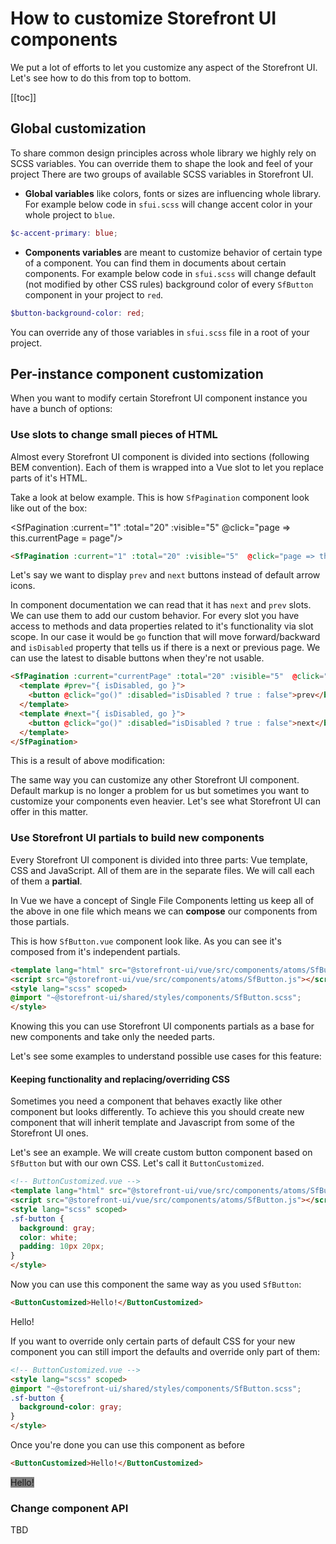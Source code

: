 # How to customize Storefront UI components

We put a lot of efforts to let you customize any aspect of the Storefront UI.
Let's see how to do this from top to bottom.

[[toc]]
## Global customization 

To share common design principles across whole library we highly rely on SCSS variables. You can override them to shape the look and feel of your project There are two groups of available SCSS variables in Storefront UI.
- **Global variables** like colors, fonts or sizes are influencing whole library. For example below code in `sfui.scss` will change accent color in your whole project to `blue`.
```scss
$c-accent-primary: blue;
```
- **Components variables** are meant to customize behavior of certain type of a component. You can find them in documents about certain components. For example below code in `sfui.scss` will change default (not modified by other CSS rules) background color of every `SfButton` component in your project to `red`.
```scss
$button-background-color: red;
```
You can override any of those variables in `sfui.scss` file in a root of your project.



## Per-instance component customization

When you want to modify certain Storefront UI component instance you have a bunch of options:

### Use slots to change small pieces of HTML

Almost every Storefront UI component is divided into sections (following BEM convention). Each of them is wrapped into a Vue slot to let you replace parts of it's HTML. 

Take a look at below example. This is how `SfPagination` component look like out of the box:

<SfPagination :current="1" :total="20" :visible="5"  @click="page => this.currentPage = page"/>

````html
<SfPagination :current="1" :total="20" :visible="5"  @click="page => this.currentPage = page"/>
````

Let's say we want to display `prev` and `next` buttons instead of default arrow icons. 

In component documentation we can read that it has `next` and `prev` slots. We can use them to add our custom behavior. For every slot you have access to methods and data properties related to it's functionality via slot scope. In our case it would be `go` function that will move forward/backward and `isDisabled` property that tells us if there is a next or previous page.
We can use the latest to disable buttons when they're not usable.

```html
<SfPagination :current="currentPage" :total="20" :visible="5"  @click="page => this.currentPage = page">
  <template #prev="{ isDisabled, go }">
    <button @click="go()" :disabled="isDisabled ? true : false">prev</button>
  </template>
  <template #next="{ isDisabled, go }">
    <button @click="go()" :disabled="isDisabled ? true : false">next</button>
  </template>
</SfPagination>
```
This is a result of above modification:

<PaginationCustomized />

The same way you can customize any other Storefront UI component. Default markup is no longer a problem for us but sometimes you want to customize your components even heavier. Let's see what Storefront UI can offer in this matter.

### Use Storefront UI partials to build new components

Every Storefront UI component is divided into three parts: Vue template, CSS and JavaScript. All of them are in the separate files. We will call each of them a **partial**.

In Vue we have a concept of Single File Components letting us keep all of the above in one file which means we can **compose** our components from those partials. 

This is how `SfButton.vue` component look like. As you can see it's composed from it's independent partials.

```html
<template lang="html" src="@storefront-ui/vue/src/components/atoms/SfButton.html"></template>
<script src="@storefront-ui/vue/src/components/atoms/SfButton.js"></script>
<style lang="scss" scoped>
@import "~@storefront-ui/shared/styles/components/SfButton.scss";
</style>
```
Knowing this you can use Storefront UI components partials as a base for new components and take only the needed parts. 

Let's see some examples to understand possible use cases for this feature:

#### Keeping functionality and replacing/overriding CSS

Sometimes you need a component that behaves exactly like other component but looks differently. To achieve this you should create new component that will inherit template and Javascript from some of the Storefront UI ones.

Let's see an example. We will create custom button component based on `SfButton` but with our own CSS. Let's call it `ButtonCustomized`.

```html
<!-- ButtonCustomized.vue -->
<template lang="html" src="@storefront-ui/vue/src/components/atoms/SfButton.html"></template>
<script src="@storefront-ui/vue/src/components/atoms/SfButton.js"></script>
<style lang="scss" scoped>
.sf-button {
  background: gray;
  color: white;
  padding: 10px 20px;
}
</style>
```
Now you can use this component the same way as you used `SfButton`:
```html
<ButtonCustomized>Hello!</ButtonCustomized>
```
<ButtonCustomized>Hello!</ButtonCustomized>

If you want to override only certain parts of default CSS for your new component you can still import the defaults and override only part of them:
```html
<!-- ButtonCustomized.vue -->
<style lang="scss" scoped>
@import "~@storefront-ui/shared/styles/components/SfButton.scss";
.sf-button {
  background-color: gray;
}
</style>
```
Once you're done you can use this component as before
```html
<ButtonCustomized>Hello!</ButtonCustomized>
```
<SfButton style="background-color: gray">Hello!</SfButton>

### Change component API

TBD